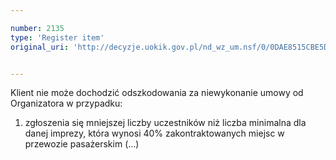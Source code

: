 ```yaml
---

number: 2135
type: 'Register item'
original_uri: 'http://decyzje.uokik.gov.pl/nd_wz_um.nsf/0/0DAE8515CBE5D151C125781E00470020?OpenDocument'


---
```


Klient nie może dochodzić odszkodowania za niewykonanie umowy od Organizatora w przypadku: 
1) zgłoszenia się mniejszej liczby uczestników niż liczba minimalna dla danej imprezy, która wynosi 40% zakontraktowanych miejsc w przewozie pasażerskim (...)
